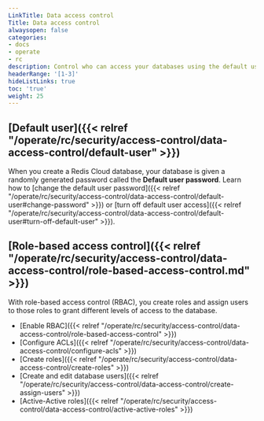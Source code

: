 ```yaml
---
LinkTitle: Data access control
Title: Data access control
alwaysopen: false
categories:
- docs
- operate
- rc
description: Control who can access your databases using the default user database password and role-based access control.
headerRange: '[1-3]'
hideListLinks: true
toc: 'true'
weight: 25
---
```


## [Default user]({{< relref "/operate/rc/security/access-control/data-access-control/default-user" >}})

When you create a Redis Cloud database, your database is given a randomly generated password called the **Default user password**. Learn how to [change the default user password]({{< relref "/operate/rc/security/access-control/data-access-control/default-user#change-password" >}}) or [turn off default user access]({{< relref "/operate/rc/security/access-control/data-access-control/default-user#turn-off-default-user" >}}).

## [Role-based access control]({{< relref "/operate/rc/security/access-control/data-access-control/role-based-access-control.md" >}})

With role-based access control (RBAC), you create roles and assign users to those roles to grant different levels of access to the database.

- [Enable RBAC]({{< relref "/operate/rc/security/access-control/data-access-control/role-based-access-control" >}})
- [Configure ACLs]({{< relref "/operate/rc/security/access-control/data-access-control/configure-acls" >}})
- [Create roles]({{< relref "/operate/rc/security/access-control/data-access-control/create-roles" >}})
- [Create and edit database users]({{< relref "/operate/rc/security/access-control/data-access-control/create-assign-users" >}})
- [Active-Active roles]({{< relref "/operate/rc/security/access-control/data-access-control/active-active-roles" >}})